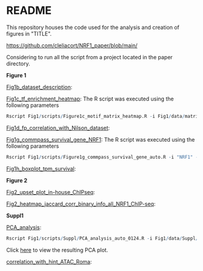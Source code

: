 # README

This repository houses the code used for the analysis and creation of figures in "TITLE".

https://github.com/cleliacort/NRF1_paper/blob/main/

Considering to run all the script from a project located in the paper directory.

**Figure 1**

[Fig1b_dataset_description](https://github.com/cleliacort/NRF1_paper/blob/main/Fig1/scripts/Figure1_dataset_pheno_description.md): 

[Fig1c_tf_enrichment_heatmap](https://github.com/cleliacort/NRF1_paper/blob/main/Fig1/scripts/Figure1c_motif_matrix_heatmap.R): The R script was executed using the following parameters

```r
Rscript Fig1/scripts/Figure1c_motif_matrix_heatmap.R -i Fig1/data/matrix_motif_atac_tumour_mgus_0423_groupv2.txt -o Fig1/ -p heatmap_motifs_score_obs_exp_atac_tumour_mgus_0423_groupv2 -c 3 -store_rc TRUE
```

[Fig1d_fp_correlation_with_Nilson_dataset](https://github.com/cleliacort/NRF1_paper/blob/main/Fig1/scripts/Figure1d_correlation_with_Nilson.md):

[Fig1g_commpass_survival_gene_NRF1](https://github.com/cleliacort/NRF1_paper/blob/main/Fig1/scripts/Figure1g_commpass_survival_gene_auto.R): The R script was executed using the following parameters

```r
Rscript Fig1/scripts/Figure1g_commpass_survival_gene_auto.R -i "NRF1" -r COMMPASS_IA17/MMRF_CoMMpass_IA17_salmon_geneUnstranded_tpm.tsv -o Fig1/figures/ -p survival_commpass_NRF1_median -surv COMMPASS_IA17/MMRF_CoMMpass_IA17_STAND_ALONE_SURVIVAL_V2.tsv -c "CD138pos" -t "median”
```

[Fig1h_boxplot_tpm_survival](https://github.com/cleliacort/NRF1_paper/blob/main/Fig1/scripts/Figure1h_boxplot_tpm_survival.md):

**Figure 2**

[Fig2_upset_plot_in-house_ChIPseq](https://github.com/cleliacort/NRF1_paper/blob/main/Fig2/scripts/Figure2_upset_plot_in-house_ChIPseq.md):

[Fig2_heatmap_jaccard_corr_binary_info_all_NRF1_ChIP-seq](https://github.com/cleliacort/NRF1_paper/blob/main/Fig2/scripts/Figure2_heatmap_jaccard_corr_binary_info_all_NRF1_ChIP-seq.md):

**Suppl1**

[PCA_analysis](https://github.com/cleliacort/NRF1_paper/blob/main/Fig1/scripts/Suppl/PCA_analysis_auto_0124.R):

```r
Rscript Fig1/scripts/Suppl/PCA_analysis_auto_0124.R -i Fig1/data/Suppl/matrix_with_multicov_atac_mgus_MAXIMUM_VALUE_0423.txt -o Fig1/figures/Suppl/ -p "PCA_master_list_tumour_of_tumour_samples.png" -pheno Fig1/data/Suppl/sample_sheet_official_clinical_2023_subsetted_PHENOTYPE.csv
```

Click [here](https://github.com/cleliacort/NRF1_paper/blob/main/Fig1/figures/Suppl/PCA_master_list_tumour_of_tumour_samples.png) to view the resulting PCA plot.

[correlation_with_hint_ATAC_Roma](https://github.com/cleliacort/NRF1_paper/blob/main/Fig1/scripts/Suppl/correlation_with_hint_ATAC_Roma.md):